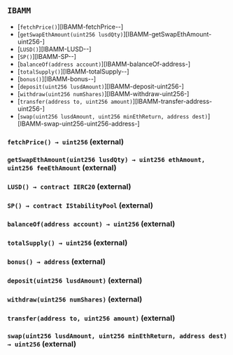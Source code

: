 ## <span id="IBAMM"></span> `IBAMM`



- [`fetchPrice()`][IBAMM-fetchPrice--]
- [`getSwapEthAmount(uint256 lusdQty)`][IBAMM-getSwapEthAmount-uint256-]
- [`LUSD()`][IBAMM-LUSD--]
- [`SP()`][IBAMM-SP--]
- [`balanceOf(address account)`][IBAMM-balanceOf-address-]
- [`totalSupply()`][IBAMM-totalSupply--]
- [`bonus()`][IBAMM-bonus--]
- [`deposit(uint256 lusdAmount)`][IBAMM-deposit-uint256-]
- [`withdraw(uint256 numShares)`][IBAMM-withdraw-uint256-]
- [`transfer(address to, uint256 amount)`][IBAMM-transfer-address-uint256-]
- [`swap(uint256 lusdAmount, uint256 minEthReturn, address dest)`][IBAMM-swap-uint256-uint256-address-]
### <span id="IBAMM-fetchPrice--"></span> `fetchPrice() → uint256` (external)



### <span id="IBAMM-getSwapEthAmount-uint256-"></span> `getSwapEthAmount(uint256 lusdQty) → uint256 ethAmount, uint256 feeEthAmount` (external)



### <span id="IBAMM-LUSD--"></span> `LUSD() → contract IERC20` (external)



### <span id="IBAMM-SP--"></span> `SP() → contract IStabilityPool` (external)



### <span id="IBAMM-balanceOf-address-"></span> `balanceOf(address account) → uint256` (external)



### <span id="IBAMM-totalSupply--"></span> `totalSupply() → uint256` (external)



### <span id="IBAMM-bonus--"></span> `bonus() → address` (external)



### <span id="IBAMM-deposit-uint256-"></span> `deposit(uint256 lusdAmount)` (external)



### <span id="IBAMM-withdraw-uint256-"></span> `withdraw(uint256 numShares)` (external)



### <span id="IBAMM-transfer-address-uint256-"></span> `transfer(address to, uint256 amount)` (external)



### <span id="IBAMM-swap-uint256-uint256-address-"></span> `swap(uint256 lusdAmount, uint256 minEthReturn, address dest) → uint256` (external)



